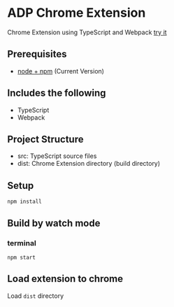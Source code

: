 # ADP Chrome Extension

Chrome Extension using TypeScript and Webpack
[try it](https://chrome.google.com/webstore/detail/adp-next/pcheblcfbcfphhpoijfaecicfamhjnon)

## Prerequisites

* [node + npm](https://nodejs.org/) (Current Version)

## Includes the following

* TypeScript
* Webpack

## Project Structure

* src: TypeScript source files
* dist: Chrome Extension directory (build directory)

## Setup

```
npm install
```

## Build by watch mode

### terminal

```
npm start
```

## Load extension to chrome

Load `dist` directory

